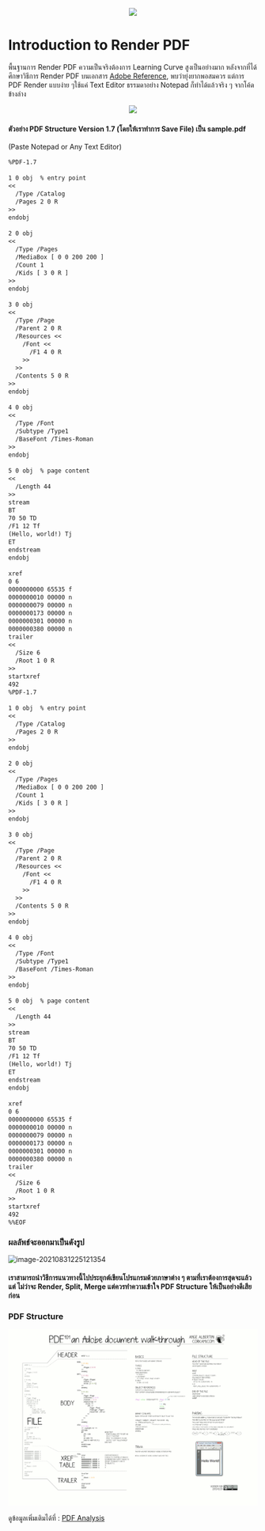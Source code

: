 <p align="center">
  <img src="https://github.com/KravitzMC/IntroductionToPDF-/blob/main/file_type_pdf_icon_130274.png">
</p>

#  Introduction to Render PDF 

พื้นฐานการ Render PDF ความเป็นจริงต้องการ Learning Curve สูงเป็นอย่างมาก หลังจากที่ได้ศึกษาวิธีการ Render PDF บนเอกสาร 
<a href="https://github.com/KravitzMC/IntroductionToRenderPDF/raw/main/PDF_Reference.7z" title="Learn Markdown">Adobe Reference</a>,
พบว่ายุ่งยากพอสมควร แต่การ PDF Render แบบง่าย ๆใช้แค่ Text Editor ธรรมดาอย่าง Notepad ก็ทำได้แล้วจริง ๆ จากโค้ดข้างล่าง

<p align="center">
  <img src="https://miro.medium.com/max/986/1*rkRfUKpT-8OmVwJyXp9k2g.png">
</p>

#### ตัวอย่าง PDF Structure Version 1.7 (โดยให้เราทำการ  Save File) เป็น sample.pdf 
(Paste Notepad or Any Text Editor)

```
%PDF-1.7

1 0 obj  % entry point
<<
  /Type /Catalog
  /Pages 2 0 R
>>
endobj

2 0 obj
<<
  /Type /Pages
  /MediaBox [ 0 0 200 200 ]
  /Count 1
  /Kids [ 3 0 R ]
>>
endobj

3 0 obj
<<
  /Type /Page
  /Parent 2 0 R
  /Resources <<
    /Font <<
      /F1 4 0 R 
    >>
  >>
  /Contents 5 0 R
>>
endobj

4 0 obj
<<
  /Type /Font
  /Subtype /Type1
  /BaseFont /Times-Roman
>>
endobj

5 0 obj  % page content
<<
  /Length 44
>>
stream
BT
70 50 TD
/F1 12 Tf
(Hello, world!) Tj
ET
endstream
endobj

xref
0 6
0000000000 65535 f 
0000000010 00000 n 
0000000079 00000 n 
0000000173 00000 n 
0000000301 00000 n 
0000000380 00000 n 
trailer
<<
  /Size 6
  /Root 1 0 R
>>
startxref
492
%PDF-1.7

1 0 obj  % entry point
<<
  /Type /Catalog
  /Pages 2 0 R
>>
endobj

2 0 obj
<<
  /Type /Pages
  /MediaBox [ 0 0 200 200 ]
  /Count 1
  /Kids [ 3 0 R ]
>>
endobj

3 0 obj
<<
  /Type /Page
  /Parent 2 0 R
  /Resources <<
    /Font <<
      /F1 4 0 R 
    >>
  >>
  /Contents 5 0 R
>>
endobj

4 0 obj
<<
  /Type /Font
  /Subtype /Type1
  /BaseFont /Times-Roman
>>
endobj

5 0 obj  % page content
<<
  /Length 44
>>
stream
BT
70 50 TD
/F1 12 Tf
(Hello, world!) Tj
ET
endstream
endobj

xref
0 6
0000000000 65535 f 
0000000010 00000 n 
0000000079 00000 n 
0000000173 00000 n 
0000000301 00000 n 
0000000380 00000 n 
trailer
<<
  /Size 6
  /Root 1 0 R
>>
startxref
492
%%EOF
```

### ผลลัพธ์จะออกมาเป็นดังรูป

![image-20210831225121354](https://github.com/KravitzMC/IntroductionToPDF-/blob/main/sample.png)

#### เราสามารถนำวิธีการแนวทางนี้ไปประยุกต์เขียนโปรแกรมด้วยภาษาต่าง ๆ ตามที่เราต้องการสุดจะแล้วแต่ ไม่ว่าจะ Render, Split, Merge แต่ควรทำความเข้าใจ PDF Structure ให้เป็นอย่างดีเสียก่อน

### PDF Structure

<p align="center">
  <img src="https://raw.githubusercontent.com/KravitzMC/IntroductionToRenderPDF/main/pdf_ange_albertini.png">
</p>

ดูข้อมูลเพิ่มเติมได้ที่ : <a href="https://github.com/zbetcheckin/PDF_analysis" title="Learn Markdown"> PDF Analysis </a>

